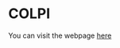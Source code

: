 # COLPI

You can visit the webpage [here](https://pineapple-not-on-pizza.github.io/COLPI/frontend/index.html)
